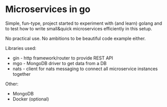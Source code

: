 # Microservices in go

Simple, fun-type, project started to experiment with (and learn) golang and to test how to write small&quick microservices efficiently in this setup.

No practical use. No ambitions to be beautiful code example either. 

Libraries used:

* gin - http framework/router to provide REST API
* mgo - MongoDB driver to get data from a DB
* nats - client for nats messaging to connect all microservice instances together

Other:

* MongoDB
* Docker (optional)
